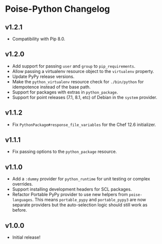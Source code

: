 # Poise-Python Changelog

## v1.2.1

* Compatibility with Pip 8.0.

## v1.2.0

* Add support for passing `user` and `group` to `pip_requirements`.
* Allow passing a virtualenv resource object to the `virtualenv` property.
* Update PyPy release versions.
* Make the `python_virtualenv` resource check for `./bin/python` for idempotence
  instead of the base path.
* Support for packages with extras in `python_package`.
* Support for point releases (7.1, 8.1, etc) of Debian in the `system` provider.

## v1.1.2

* Fix `PythonPackage#response_file_variables` for the Chef 12.6 initializer.

## v1.1.1

* Fix passing options to the `python_package` resource.

## v1.1.0

* Add a `:dummy` provider for `python_runtime` for unit testing or complex overrides.
* Support installing development headers for SCL packages.
* Refactor Portable PyPy provider to use new helpers from `poise-languages`. This
  means `portable_pypy` and `portable_pypy3` are now separate providers but the
  auto-selection logic should still work as before.

## v1.0.0

* Initial release!

